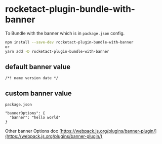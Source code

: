 # rocketact-plugin-bundle-with-banner

To Bundle with the banner which is in `package.json` config.

```bash
npm install --save-dev rocketact-plugin-bundle-with-banner
or
yarn add -D rocketact-plugin-bundle-with-banner
```

## default banner value

```
/*! name version date */
```

## custom banner value

`package.json`

```
"bannerOptions": {
  "banner": "hello world"
}
```

Other banner Options doc [https://webpack.js.org/plugins/banner-plugin/](https://webpack.js.org/plugins/banner-plugin/)
